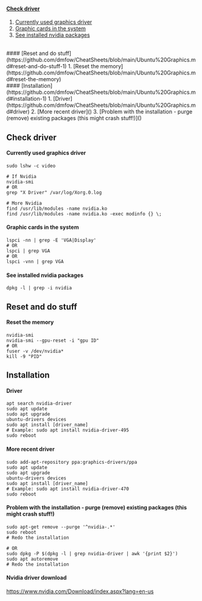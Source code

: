 #### [Check driver](https://github.com/dmfow/CheatSheets/blob/main/Ubuntu%20Graphics.md#check-driver-1)
1. [Currently used graphics driver](https://github.com/dmfow/CheatSheets/blob/main/Ubuntu%20Graphics.md#currently-used-graphics-driver-1)
2. [Graphic cards in the system](https://github.com/dmfow/CheatSheets/blob/main/Ubuntu%20Graphics.md#graphic-cards-in-the-system-1)
3. [See installed nvidia packages](https://github.com/dmfow/CheatSheets/blob/main/Ubuntu%20Graphics.md#see-installed-nvidia-packages)
<br>
#### [Reset and do stuff](https://github.com/dmfow/CheatSheets/blob/main/Ubuntu%20Graphics.md#reset-and-do-stuff-1)
1. [Reset the memory](https://github.com/dmfow/CheatSheets/blob/main/Ubuntu%20Graphics.md#reset-the-memory)
<br>
#### [Installation](https://github.com/dmfow/CheatSheets/blob/main/Ubuntu%20Graphics.md#installation-1)
1. [Driver](https://github.com/dmfow/CheatSheets/blob/main/Ubuntu%20Graphics.md#driver)
2. [More recent driver]()
3. [Problem with the installation - purge (remove) existing packages (this might crash stuff!)]()


## Check driver
#### Currently used graphics driver
```
sudo lshw -c video

# If Nvidia
nvidia-smi
# OR
grep "X Driver" /var/log/Xorg.0.log

# More Nvidia
find /usr/lib/modules -name nvidia.ko
find /usr/lib/modules -name nvidia.ko -exec modinfo {} \;

```

#### Graphic cards in the system
```
lspci -nn | grep -E 'VGA|Display'
# OR
lspci | grep VGA
# OR
lspci -vnn | grep VGA
```
#### See installed nvidia packages
```
dpkg -l | grep -i nvidia
```

## Reset and do stuff
#### Reset the memory
```
nvidia-smi
nvidia-smi --gpu-reset -i "gpu ID"
# OR
fuser -v /dev/nvidia*
kill -9 "PID"
```


## Installation

#### Driver
```
apt search nvidia-driver
sudo apt update
sudo apt upgrade
ubuntu-drivers devices
sudo apt install [driver_name]
# Example: sudo apt install nvidia-driver-495
sudo reboot
```

#### More recent driver
```
sudo add-apt-repository ppa:graphics-drivers/ppa
sudo apt update
sudo apt upgrade
ubuntu-drivers devices
sudo apt install [driver_name]
# Example: sudo apt install nvidia-driver-470
sudo reboot
```

#### Problem with the installation - purge (remove) existing packages (this might crash stuff!)
```
sudo apt-get remove --purge '^nvidia-.*'
sudo reboot
# Redo the installation

# OR
sudo dpkg -P $(dpkg -l | grep nvidia-driver | awk '{print $2}')
sudo apt autoremove
# Redo the installation
```
#### Nvidia driver download
https://www.nvidia.com/Download/index.aspx?lang=en-us

